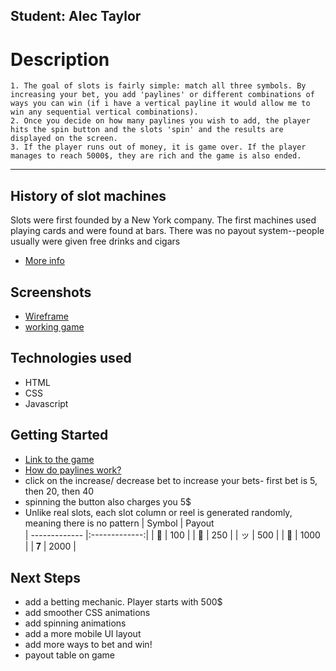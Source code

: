 ## Student: Alec Taylor

# Description
    1. The goal of slots is fairly simple: match all three symbols. By increasing your bet, you add 'paylines' or different combinations of ways you can win (if i have a vertical payline it would allow me to win any sequential vertical combinations). 
    2. Once you decide on how many paylines you wish to add, the player hits the spin button and the slots 'spin' and the results are displayed on the screen.
    3. If the player runs out of money, it is game over. If the player manages to reach 5000$, they are rich and the game is also ended. 

***
## History of slot machines
Slots were first founded by a New York company. The first machines used playing cards and were found at bars. There was no payout system--people usually were given free drinks and cigars
* [More info](https://www.online-casinos.com/slots/history/)
## Screenshots
* [Wireframe](assets/imgs/Wirerame_2.png)
* [working game]()
## Technologies used
* HTML
* CSS
* Javascript

## Getting Started
* [Link to the game](https://freshmozzarella.github.io/Project_Slot_Machine/)
* [How do paylines work?](https://www.winkslots.com/blog/slots-paylines/)
*   click on the increase/ decrease bet to increase your bets- first bet is 5, then 20, then 40
* spinning the button also charges you 5$
* Unlike real slots, each slot column or reel is generated randomly, meaning there is no pattern
| Symbol       | Payout          
| ------------- |:-------------:|
| 🍒      | 100 |
| 🍇      | 250      |
| ッ | 500      |
| 💎 | 1000     |
| 𝟕 | 2000      |
## Next Steps

* add a betting mechanic. Player starts with 500$
* add smoother CSS animations 
* add spinning animations
* add a more mobile UI layout 
* add more ways to bet and win!
* payout table on game

<!-- A README.md file with these sections:

☐ <Your game's title>: A description of your game. Background info of the game is a nice touch.

☐ Screenshot(s): Images of your actual game.

Note: if you edit your README.md on the github website editor, you can copy and paste image files directly to your markdown.

☐ Technologies Used: List of the technologies used, e.g., JavaScript, HTML, CSS...

☐ Getting Started: In this section include the link to your deployed game and any instructions you deem important.

☐ Next Steps: Planned future enhancements (icebox items).

Note: Don't underestimate the value of a well crafted README.md. The README.md introduces your project to prospective employers and forms their first impression of your work!

☐ Frequent commits (at least 1 every day) dating back to the very beginning of the project. Never delete you repo to "start over".

Commit messages should be in the present tense, e.g., "Style game board" instead of "Styled game board".

Be sure to create the repo on your personal GitHub account and ensure that it is "public". -->

